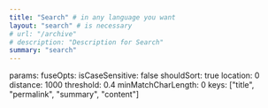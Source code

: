 ```yaml
---
title: "Search" # in any language you want
layout: "search" # is necessary
# url: "/archive"
# description: "Description for Search"
summary: "search"
---
```


params:
    fuseOpts:
        isCaseSensitive: false
        shouldSort: true
        location: 0
        distance: 1000
        threshold: 0.4
        minMatchCharLength: 0
        keys: ["title", "permalink", "summary", "content"]